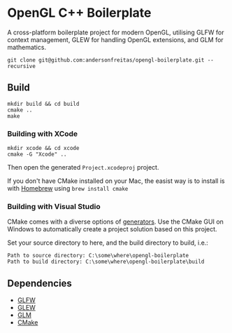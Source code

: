 # OpenGL C++ Boilerplate

A cross-platform boilerplate project for modern OpenGL, utilising GLFW for context management, GLEW for handling OpenGL extensions, and GLM for mathematics.


    git clone git@github.com:andersonfreitas/opengl-boilerplate.git --recursive


## Build

    mkdir build && cd build
    cmake ..
    make

### Building with XCode

    mkdir xcode && cd xcode
    cmake -G "Xcode" ..

Then open the generated `Project.xcodeproj` project.

If you don't have CMake installed on your Mac, the easist way is to install is with [Homebrew](http://brew.sh) using `brew install cmake`

### Building with Visual Studio

CMake comes with a diverse options of [generators](http://www.cmake.org/cmake/help/v2.8.8/cmake.html#section_Generators). Use the CMake GUI on Windows to automatically create a project solution based on this project.

Set your source directory to here, and the build directory to build, i.e.:

    Path to source directory: C:\some\where\opengl-boilerplate
    Path to build directory: C:\some\where\opengl-boilerplate\build

## Dependencies

 * [GLFW](https://github.com/glfw/glfw)
 * [GLEW](http://github.com/nigels-com/glew.git)
 * [GLM](https://github.com/g-truc/glm)
 * [CMake](http://www.cmake.org/)

